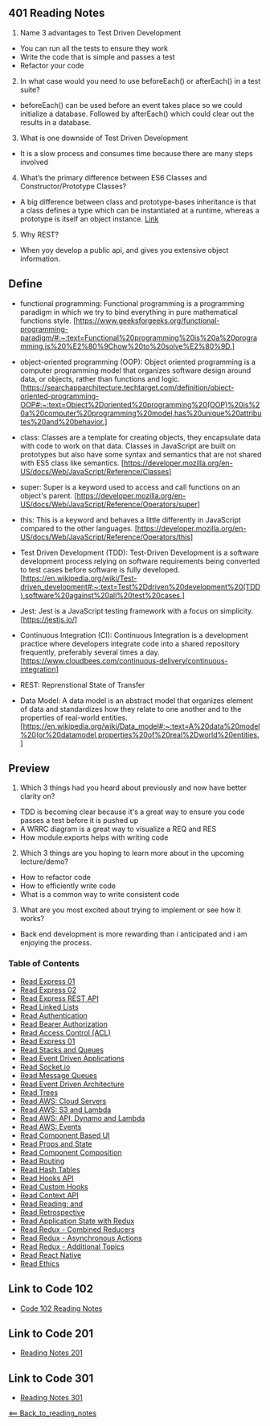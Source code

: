 ## 401 Reading Notes

1. Name 3 advantages to Test Driven Development
- You can run all the tests to ensure they work
- Write the code that is simple and passes a test
- Refactor your code

2. In what case would you need to use beforeEach() or afterEach() in a test suite?
- beforeEach() can be used before an event takes place so we could initialize a database. Followed by afterEach() which could clear out the results in a database. 

3. What is one downside of Test Driven Development
- It is a slow process and consumes time because there are many steps involved

4. What’s the primary difference between ES6 Classes and Constructor/Prototype Classes?
- A big difference between class and prototype-bases inheritance is that a class defines a type which can be instantiated at a runtime, whereas a prototype is itself an object instance. [Link](https://www.toptal.com/javascript/es6-class-chaos-keeps-js-developer-up#:~:text=Prototypes%20vs.,is%20itself%20an%20object%20instance.&text=A%20constructor%20in%20JavaScript%20is,function%20that%20returns%20an%20object.)

5. Why REST?
- When yoy develop a public api, and gives you extensive object information.

## Define
- functional programming: Functional programming is a programming paradigm in which we try to bind everything in pure mathematical functions style. [https://www.geeksforgeeks.org/functional-programming-paradigm/#:~:text=Functional%20programming%20is%20a%20programming,is%20%E2%80%9Chow%20to%20solve%E2%80%9D.]

- object-oriented programming (OOP): Object oriented programming is a computer programming model that organizes software design around data, or objects, rather than functions and logic. [https://searchapparchitecture.techtarget.com/definition/object-oriented-programming-OOP#:~:text=Object%2Doriented%20programming%20(OOP)%20is%20a%20computer%20programming%20model,has%20unique%20attributes%20and%20behavior.]

- class: Classes are a template for creating objects, they encapsulate data with code to work on that data. Classes in JavaScript are built on prototypes but also have some syntax and semantics that are not shared with ES5 class like semantics. [https://developer.mozilla.org/en-US/docs/Web/JavaScript/Reference/Classes]

- super: Super is a keyword used to access and call functions on an object's parent.
[https://developer.mozilla.org/en-US/docs/Web/JavaScript/Reference/Operators/super]

- this: This is a keyword and behaves a little differently in JavaScript compared to the other languages.
[https://developer.mozilla.org/en-US/docs/Web/JavaScript/Reference/Operators/this]
- Test Driven Development (TDD): Test-Driven Development is a software development process relying on software requirements being converted to test cases before software is fully developed. 
[https://en.wikipedia.org/wiki/Test-driven_development#:~:text=Test%2Ddriven%20development%20(TDD),software%20against%20all%20test%20cases.]

- Jest: Jest is a JavaScript testing framework with a focus on simplicity.
[https://jestjs.io/]

- Continuous Integration (CI): Continuous Integration is a development practice where developers integrate code into a shared repository frequently, preferably several times a day. [https://www.cloudbees.com/continuous-delivery/continuous-integration]

- REST: Reprenstional State of Transfer
- Data Model: A data model is an abstract model that organizes element of data and standardizes how they relate to one another and to the properties of real-world entities. [https://en.wikipedia.org/wiki/Data_model#:~:text=A%20data%20model%20(or%20datamodel,properties%20of%20real%2Dworld%20entities.]

## Preview
1. Which 3 things had you heard about previously and now have better clarity on?
- TDD is becoming clear because it's a great way to ensure you code passes a test before it is pushed up
- A WRRC diagram is a great way to visualize a REQ and RES
- How module.exports helps with writing code

2. Which 3 things are you hoping to learn more about in the upcoming lecture/demo?
- How to refactor code
- How to efficiently write code
- What is a common way to write consistent code

3. What are you most excited about trying to implement or see how it works?
- Back end development is more rewarding than i anticipated and i am enjoying the process. 

### Table of Contents
- [Read Express 01](01_Reading.md)
- [Read Express 02](02_Reading.md)
- [Read Express REST API](03_Reading.md)
- [Read Linked Lists](05_Reading.md)
- [Read Authentication](06_Reading.md)
- [Read Bearer Authorization](07_Reading.md)
- [Read Access Control (ACL)](08_Reading.md)
- [Read Express 01](09_Reading.md)
- [Read Stacks and Queues](10_Reading.md)
- [Read Event Driven Applications](11_Reading.md)
- [Read Socket.io](12_Reading.md)
- [Read Message Queues](13_Reading.md)
- [Read Event Driven Architecture](14_Reading.md)
- [Read Trees](15_Reading.md)
- [Read AWS: Cloud Servers](16_Reading.md)
- [Read AWS: S3 and Lambda](17_Reading.md)
- [Read AWS: API, Dynamo and Lambda](18_Reading.md)
- [Read AWS: Events](19_Reading.md)
- [Read Component Based UI](26_Reading.md)
- [Read Props and State](27_Reading.md)
- [Read Component Composition](28_Reading.md)
- [Read Routing](29_Reading.md)
- [Read Hash Tables](30_Reading.md)
- [Read Hooks API](31_Reading.md)
- [Read Custom Hooks](32_Reading.md)
- [Read Context API](33_Reading.md)
- [Read Reading: <Login /> and <Auth />](34_Reading.md)
- [Read Retrospective](35_Reading.md)
- [Read Application State with Redux](36_Reading.md)
- [Read Redux - Combined Reducers](37_Reading.md)
- [Read Redux - Asynchronous Actions](38_Reading.md)
- [Read Redux - Additional Topics](39_Reading.md)
- [Read React Native](41_Reading.md)
- [Read Ethics](42_Reading.md)

## Link to Code 102
- [Code 102 Reading Notes](https://jtaisey389.github.io/reading-notes/)

## Link to Code 201
- [Reading Notes 201](https://jtaisey389.github.io/reading-notes201.md/)

## Link to Code 301
- [Reading Notes 301](jtaisey389.github.io/reading-notes301.md/)

[<== Back_to_reading_notes](jtaisey389.github.io/401_readingnotes.md/)